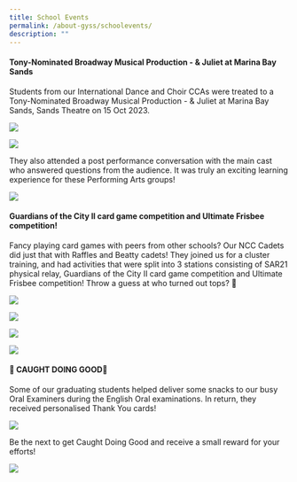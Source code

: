 ```yaml
---
title: School Events
permalink: /about-gyss/schoolevents/
description: ""
---
```

#### Tony-Nominated Broadway Musical Production - & Juliet at Marina Bay Sands

Students from our International Dance and Choir CCAs were treated to a Tony-Nominated Broadway Musical Production - & Juliet at Marina Bay Sands, Sands Theatre on 15 Oct 2023. 

![](/images/Events/pop%20musical%202.jpg)

![](/images/Events/pop%20musical%203.jpg)

They also attended a post performance conversation with the main cast who answered questions from the audience. It was truly an exciting learning experience for these Performing Arts groups!

![](/images/Events/pop%20musical%201.jpg)

#### Guardians of the City II card game competition and Ultimate Frisbee competition!

Fancy playing card games with peers from other schools? Our NCC Cadets did just that with Raffles and Beatty cadets! They joined us for a cluster training, and had activities that were split into 3 stations consisting of SAR21 physical relay, Guardians of the City II card game competition and Ultimate Frisbee competition! Throw a guess at who turned out tops? 🫡

![](/images/Events/gyss%20ncc%201.jpg)

![](/images/Events/gyss%20ncc%202.jpg)

![](/images/Events/gyss%20ncc%203.jpg)

![](/images/Events/gyss%20ncc%204.jpg)

#### 🫰 CAUGHT DOING GOOD👏 

Some of our graduating students helped deliver some snacks to our busy Oral Examiners during the English Oral examinations. In return, they received personalised Thank You cards!

![](/images/Events/caught%20doing%20good%201.jpg)

Be the next to get Caught Doing Good and receive a small reward for your efforts!

![](/images/Events/caught%20doing%20good%202.jpg)
